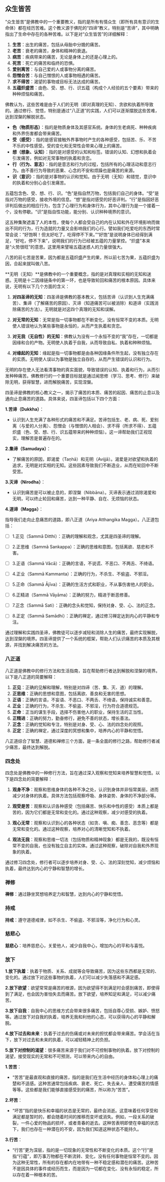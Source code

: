 ## 众生皆苦

“众生皆苦”是佛教中的一个重要教义，指的是所有有情众生（即所有具有意识的生命体）都在经历苦难。这个教义源于佛陀的“四谛”教义，特别是“苦谛”，其中明确指出了生命中存在的各种苦难。以下是对“众生皆苦”的详细解释：

1. **生苦**：出生的痛苦，包括从母胎中分娩的痛苦。
2. **老苦**：衰老的痛苦，身体和精神的衰退。
3. **病苦**：疾病带来的痛苦，无论是身体上的还是心理上的。
4. **死苦**：死亡的痛苦和临终的恐惧。
5. **爱别离苦**：与自己爱的人或事物分离的痛苦。
6. **怨憎会苦**：与自己憎恨的人或事物相遇的痛苦。
7. **求不得苦**：渴望的事物或目标无法达成的痛苦。
8. **五蕴炽盛苦**：由色、受、想、行、识五蕴（构成个人经验的五个要素）带来的种种烦恼和痛苦。



佛教认为，这些苦难是由于人们的无明（即对真理的无知）、贪欲和执着所导致的。通过修行、觉悟，特别是通过“八正道”的实践，人们可以逐渐摆脱这些苦难，达到涅槃的解脱状态。

- **色（物质形态）**：指的是物质身体及其感官系统。身体的生老病死、种种疾病和外界伤害都会带来痛苦。
- **受（感受）**：指的是感官接触外界事物时产生的各种感受，包括苦、乐、不苦不乐的中性感受。受的变化和无常性会带来心理上的痛苦。
- **想（想象、认知）**：指的是对感受的认知和标签。错误的认知、幻想和执着会引发痛苦，例如对无常事物的执着和贪恋。
- **行（行为、意志）**：指的是意志和行为的过程，包括所有的心理活动和意志行为。由不善行为导致的恶果、心念的不安和烦躁也是痛苦的来源。
- **识（意识）**：指的是对事物的认识和觉知。由于无明（无知）和错觉，意识中的执着和分别心会引发痛苦。



五蕴包含色、受、想、行、识。“色”是指自然万物，包括我们自己的身体。“受”是指对万物的感受，接收外境的信息。“想”是指对感受的好恶评判。“行”是指因好恶评判后做出的相应行为，包含了心理行为和身体行为，其中心理行为是一个接着一个，没有停歇。“识”是指自性功能，能分别、认识种种境界的意识。

 这五种集聚遮盖了人的本性，使每个人都会受自己的内在认知和外在环境影响而做出不同的行为，行为造就的力量又会影响我们的心行。譬如我们吃爱吃的东西时常常会说：“好饱啊！但太好吃了，吃得停不下来。”“好饱”是说明身体已经得到满足，“好吃，停不下来”，说明我们的行为已经被五蕴的力量掌控。“炽盛”本来是“火势很旺”的意思。这里用来譬喻五蕴迷惑人的力量很强大。

 八苦的前七苦是苦果，因为都是五蕴炽盛产生的果，所以前七苦为果，五蕴炽盛为因，合起来就叫做八苦。



**无明（无知）**是佛教中的一个重要概念，指的是对真理和实相的无知和迷惑。无明是十二因缘链条中的第一环，也是导致轮回和痛苦的根本原因。具体来说，无明有以下几个方面的含义：

1. **对四圣谛的无知**：四圣谛是佛教的基本教义，包括苦谛（认识到人生充满痛苦）、集谛（了解痛苦的原因）、灭谛（知道痛苦可以被消除）和道谛（实践消除痛苦的方法）。无明就是对这四个真理的无知和误解。

2. **对无常的无知**：无常是指一切事物都在不断变化，没有恒常不变的本质。无明使人错误地认为某些事物是永恒的，从而产生执着和贪恋。

3. **对无我（无自性）的无知**：佛教认为没有一个永恒不变的“我”存在，一切都是因缘和合的产物。无明使人执着于自我，从而导致自私、执着和种种烦恼。

4. **对缘起的无知**：缘起是指一切事物都是由各种因缘条件所生起，没有独立存在的实质。无明使人误以为事物是独立自存的，从而产生错误的认识和行为。

无明的存在使人无法看清事物的真实面貌，导致错误的认知、执着和行为，从而引发种种痛苦。佛教修行的一个重要目标就是通过闻思修（学习、思考、修行）来破除无明，获得智慧，进而解脱痛苦，实现涅槃。



四圣谛是佛教的核心教义之一，揭示了痛苦的本质、痛苦的起因、痛苦的止息以及通向止息痛苦的道路。具体来说，四圣谛包括以下四个方面：

**1.苦谛（Dukkha）**：

- 认识到人生充满了各种形式的痛苦和不满足。苦谛包括生、老、病、死、爱别离（与爱的人分离）、怨憎会（与憎恨的人相会）、求不得（所求不得）、五蕴炽盛（色、受、想、行、识五蕴带来的种种烦恼）。这一谛帮助我们正视现实，理解苦是普遍存在的。

**2.集谛（Samudaya）**：

- 了解痛苦的原因，即渴爱（Taṇhā）和无明（Avijjā）。渴爱是对欲望和执着的追求，无明是对实相的无知。这些因素导致我们不断造业，从而在轮回中不断受苦。

**3.灭谛（Nirodha）**：

- 认识到痛苦是可以被止息的，即涅槃（Nibbāna）。灭谛表示通过消除渴爱和无明，可以终止轮回和痛苦，达到一种平静、自在、无烦恼的状态。

**4.道谛（Magga）**：

 指导我们走向止息痛苦的道路，即八正道（Ariya Atthangika Magga）。八正道包括：

- [ ] 1.正见（Sammā Ditthi）：正确的理解和观念，尤其是四圣谛的理解。
- [ ] 2.正思维（Sammā Sankappa）：正确的思维和意图，包括离欲、慈悲和不害。

- [ ] 3.正语（Sammā Vācā）：正确的言语，不说谎、不恶口、不两舌、不绮语。

- [ ] 4.正业（Sammā Kammanta）：正确的行为，不杀生、不偷盗、不邪淫。

- [ ] 5.正命（Sammā Ājīva）：正确的生活方式和职业，不从事伤害他人的职业。

- [ ] 6.正精进（Sammā Vāyāma）：正确的努力，精进于断恶修善。

- [ ] 7.正念（Sammā Sati）：正确的念头和觉知，保持对身、受、心、法的正念。

- [ ] 8.正定（Sammā Samādhi）：正确的禅定，通过修习禅定达到内心的平静和专注。

通过理解和实践四圣谛，佛教徒可以逐步减轻和消除人生的痛苦，最终实现解脱，达到涅槃的境界。四圣谛提供了一个系统的框架，帮助人们认识痛苦的本质及其根源，并找到解决痛苦的方法。



### 八正道

八正道是佛教中的修行方法和生活指南，旨在帮助修行者达到解脱和涅槃的境界。以下是八正道的简要解释：

1. **正见**：正确的见解和理解，特别是对四谛（苦、集、灭、道）的理解。
2. **正思维**：正确的思想和意图，包括离欲、善良和无害的思想。
3. **正语**：正确的言语，不妄语、不恶口、不两舌、不绮语，保持诚实和善意。
4. **正业**：正确的行为，不杀生、不偷盗、不邪淫，行为符合道德规范。
5. **正命**：正当的谋生手段，选择不伤害他人的职业，保持生活的正当性。
6. **正精进**：正确的努力，勤奋修行，避免不善的状态，增长善法。
7. **正念**：正确的觉知和专注，特别是对身、受、心、法的四念处的观照。
8. **正定**：正确的禅定，通过深度的冥想和集中，培养内心的平静和觉悟。

八正道综合了智慧、道德和禅修三个方面，是一条全面的修行之路，帮助修行者减少痛苦，最终达到解脱。

### 四念处

四念处是佛教中的一种修行方法，旨在通过深入观察和觉知来培养智慧和觉悟。以下是四念处的简要解释：

1. **观身不净**：观察和思维身体的各种不净之处，认识到身体并非恒常美丽，进而减少对身体的执着。具体方法包括观察呼吸、身体姿势、身体的不净部分等。

2. **观受是苦**：观察和认识各种感受（包括痛苦、快乐和中性的感受）本质上都是苦的，因为它们都是无常和变化的。通过这种观察，减少对感受的执着。

3. **观心无常**：观察和认识到心的各种状态（如贪、嗔、痴、善念、恶念等）都是无常和变化的。通过这种观察，培养对心的清晰觉知和不执着。

4. **观法无我**：观察和思维一切法（包括物质和精神现象）都是无我的，既没有恒常不变的自我，也没有独立自主的实体。通过这种观察，破除对自我和外界现象的执着。

通过修习四念处，修行者可以逐步培养对身、受、心、法的深刻觉知，减少烦恼和执着，最终达到内心的宁静和智慧的增长。



### 禅修

**禅修**：通过静坐冥想培养定力和智慧，达到内心的宁静和觉悟。

### 持戒

**持戒**：遵守道德戒律，如不杀生、不偷盗、不邪淫等，净化行为和心灵。

### 慈悲心

**慈悲心**：培养慈悲心，关爱他人，减少自我中心，增加内心的平和与喜悦。

### 放下

**1.放下执着**：执着于物质、关系、成就等会导致痛苦，因为这些东西都是无常的、变化的。通过放下对这些事物的执着，人们可以减少失落感和不满足感。

**2.放下欲望**：欲望常常是痛苦的根源，因为欲望得不到满足时会感到痛苦，即使得到了满足，也会因为害怕失去而痛苦。放下欲望，培养知足和满足，可以减少痛苦。

**3.放下自我**：自我中心的思维方式会带来很多痛苦，包括自尊心受损、嫉妒、愤怒等。通过放下对自我的执着，培养无我和利他的心态，可以获得内心的平静和解脱。

**4.放下过去和未来**：执着于过去的伤痛或对未来的担忧都会带来痛苦。学会活在当下，放下对过去和未来的执着，可以减轻精神上的负担。

**5.放下对控制的渴望**：很多痛苦来源于我们对不可控制事物的执着。放下对控制的渴望，接受现实的无常和不可预测，可以带来内心的自由。





**1.苦苦**：

- “苦苦”是最直观和直接的痛苦，指的是我们在生活中经历的身体和心理上的痛楚和不适感。这种苦通常包括疾病、衰老、死亡、失去亲人、遭受痛苦的情感等等。这些都是我们能够直接感受到的痛苦，所以称为“苦苦”。

**2.坏苦**：

- “坏苦”指的是快乐和幸福的状态是无常的，最终会消逝。这意味着任何享受和满足都是暂时的，都会随着时间的推移而变坏或消失。例如，一段关系的破裂，一件心爱的物品的损坏，或者青春的逝去。这种苦表明即使在幸福的状态下，我们也存在一种潜在的不安，因为我们知道这种状态不能持久。

**3.行苦**：

- “行苦”更为深层，指的是一切现象的无常性和不断变化的本质。这个“行”是指“行蕴”，即万事万物都在不断流转、变化，没有任何事物是恒常不变的。因为这种无常性，所有的存在都内在地带有一种不稳定感和潜在的痛苦。这种苦不是因具体的事件或经历而生，而是因为一切都在变化、没有永恒的稳定，所以存在着一种根本的苦。

